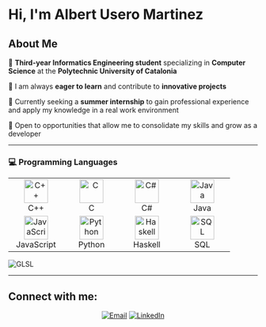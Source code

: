 # Hi, I'm Albert Usero Martinez

## About Me

🎯 **Third-year Informatics Engineering student** specializing in **Computer Science** at the **Polytechnic University of Catalonia**

🚀 I am always **eager to learn** and contribute to **innovative projects**

💼 Currently seeking a **summer internship** to gain professional experience and apply my knowledge in a real work environment

🌟 Open to opportunities that allow me to consolidate my skills and grow as a developer

---

### 💻 Programming Languages

<table>
<tr>
<td align="center" width="96">
<img src="https://skillicons.dev/icons?i=cpp" width="48" height="48" alt="C++" />
<br>C++
</td>
<td align="center" width="96">
<img src="https://skillicons.dev/icons?i=c" width="48" height="48" alt="C" />
<br>C
</td>
<td align="center" width="96">
<img src="https://skillicons.dev/icons?i=cs" width="48" height="48" alt="C#" />
<br>C#
</td>
<td align="center" width="96">
<img src="https://skillicons.dev/icons?i=java" width="48" height="48" alt="Java" />
<br>Java
</td>
</tr>
<tr>
<td align="center" width="96">
<img src="https://skillicons.dev/icons?i=js" width="48" height="48" alt="JavaScript" />
<br>JavaScript
</td>
<td align="center" width="96">
<img src="https://skillicons.dev/icons?i=python" width="48" height="48" alt="Python" />
<br>Python
</td>
<td align="center" width="96">
<img src="https://skillicons.dev/icons?i=haskell" width="48" height="48" alt="Haskell" />
<br>Haskell
</td>
<td align="center" width="96">
<img src="https://cdn.jsdelivr.net/gh/devicons/devicon/icons/mysql/mysql-original.svg" width="48" height="48" alt="SQL" />
<br>SQL
</td>
</tr>
</table>

![GLSL](https://img.shields.io/badge/GLSL-Shader%20Programming-5586A4?style=for-the-badge&logo=opengl&logoColor=white)

</div>

---

## Connect with me:

<div align="center">

[![Email](https://img.shields.io/badge/Email-alusat22%40gmail.com-D14836?style=for-the-badge&logo=gmail&logoColor=white)](mailto:alusat22@gmail.com)
[![LinkedIn](https://img.shields.io/badge/LinkedIn-Albert%20Usero%20Martinez-0077B5?style=for-the-badge&logo=linkedin&logoColor=white)](https://www.linkedin.com/in/albert-usero-martinez/)

</div>

<div align="center">

</div>
